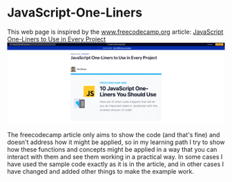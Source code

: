 # JavaScript-One-Liners
 This web page is inspired by the www.freecodecamp.org article:
 [JavaScript One-Liners to Use in Every Project](https://www.freecodecamp.org/news/javascript-one-liners-to-use-in-every-project/)
 ![Texto alternativo](images/header-image.png)

The freecodecamp article only aims to show the code (and that's fine) and doesn't address how it might be applied, so in my learning path I try to show how these functions and concepts might be applied in a way that you can interact with them and see them working in a practical way. In some cases I have used the sample code exactly as it is in the article, and in other cases I have changed and added other things to make the example work. 
